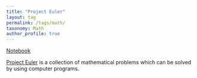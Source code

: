 ```yaml
---
title: "Project Euler"
layout: tag
permalink: /tags/math/
taxonomy: Math
author_profile: true
---
```


[Notebook](https://github.com/cskitty/cskitty.github.io/blob/master/notebook/projecteuler.ipynb)

[Project Euler](https://projecteuler.net/)  is a collection of mathematical problems which can be solved by using computer programs. 
